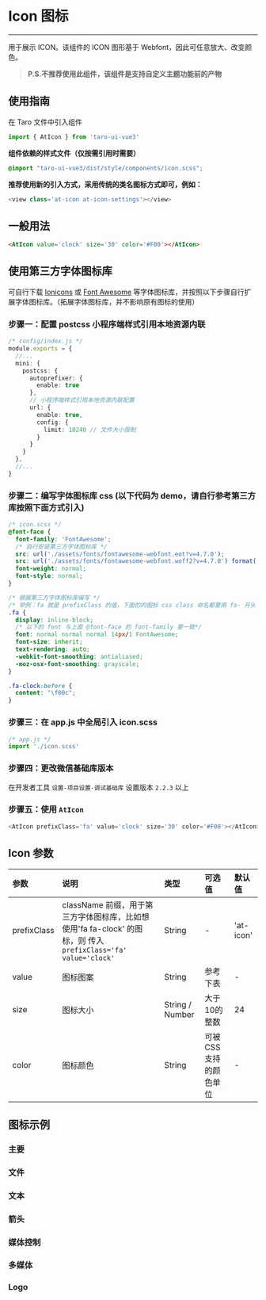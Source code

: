 # Icon 图标

---

用于展示 ICON。该组件的 ICON 图形基于 Webfont，因此可任意放大、改变颜色。

> **P.S.不推荐使用此组件，该组件是支持自定义主题功能前的产物**

## 使用指南

在 Taro 文件中引入组件

```typescript
import { AtIcon } from 'taro-ui-vue3'
```

**组件依赖的样式文件（仅按需引用时需要）**

```scss
@import "taro-ui-vue3/dist/style/components/icon.scss";
```


**推荐使用新的引入方式，采用传统的类名图标方式即可，例如：**

```typescript
<view class='at-icon at-icon-settings'></view>
```

## 一般用法


```html
<AtIcon value='clock' size='30' color='#F00'></AtIcon>
```


## 使用第三方字体图标库

可自行下载 [Ionicons](https://ionicons.com/) 或 [Font Awesome](http://fontawesome.dashgame.com/) 等字体图标库，并按照以下步骤自行扩展字体图标库。（拓展字体图标库，并不影响原有图标的使用）

### 步骤一：配置 postcss 小程序端样式引用本地资源内联


```typescript
/* config/index.js */
module.exports = {
  //...
  mini: {
    postcss: {
      autoprefixer: {
        enable: true
      },
      // 小程序端样式引用本地资源内联配置
      url: {
        enable: true,
        config: {
          limit: 10240 // 文件大小限制
        }
      }
    }
  },
  //...
}
```


### 步骤二：编写字体图标库 css (以下代码为 demo，请自行参考第三方库按照下面方式引入)


```css
/* icon.scss */
@font-face {
  font-family: 'FontAwesome';
  /* 自行安装第三方字体图标库 */
  src: url('./assets/fonts/fontawesome-webfont.eot?v=4.7.0');
  src: url('./assets/fonts/fontawesome-webfont.woff2?v=4.7.0') format('woff2'), url('./assets/fonts/fontawesome-webfont.woff?v=4.7.0') format('woff'), url('./assets/fonts/fontawesome-webfont.ttf?v=4.7.0') format('truetype');
  font-weight: normal;
  font-style: normal;
}

/* 根据第三方字体图标库编写 */
/* 举例：fa 就是 prefixClass 的值，下面的的图标 css class 命名都要用 fa- 开头  */
.fa {
  display: inline-block;
  /* 以下的 font 与上面 @font-face 的 font-family 要一致*/
  font: normal normal normal 14px/1 FontAwesome;
  font-size: inherit;
  text-rendering: auto;
  -webkit-font-smoothing: antialiased;
  -moz-osx-font-smoothing: grayscale;
}

.fa-clock:before {
  content: "\f00c";
}
```


### 步骤三：在 app.js 中全局引入 icon.scss


```typescript
/* app.js */
import './icon.scss'
```


### 步骤四：更改微信基础库版本

在开发者工具 `设置-项目设置-调试基础库` 设置版本 `2.2.3` 以上


### 步骤五：使用 `AtIcon`


```typescript
<AtIcon prefixClass='fa' value='clock' size='30' color='#F00'></AtIcon>
```




## Icon 参数

| 参数  | 说明     | 类型   | 可选值                | 默认值 |
|:------|:---------|:-------|:----------------------|:-------|
| prefixClass | className 前缀，用于第三方字体图标库，比如想使用'fa fa-clock' 的图标，则 传入`prefixClass='fa' value='clock'` | String | - | 'at-icon' |
| value | 图标图案 | String | 参考下表 | - |
| size  | 图标大小 | String / Number | 大于10的整数 | 24 |
| color | 图标颜色 | String | 可被CSS支持的颜色单位 | - |

## 图标示例

### 主要

<IconList type='main'></IconList>

### 文件

<IconList type='file'></IconList>

### 文本

<IconList type='text'></IconList>

### 箭头

<IconList type='arrow'></IconList>

### 媒体控制

<IconList type='media'></IconList>

### 多媒体

<IconList type='photo'></IconList>

### Logo

<IconList type='logo'></IconList>
